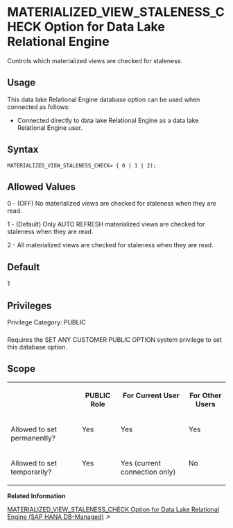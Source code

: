 <!-- loioaa769ea2e3b54c92a0b6b2fd1f7e44bc -->

# MATERIALIZED\_VIEW\_STALENESS\_CHECK Option for Data Lake Relational Engine

Controls which materialized views are checked for staleness.



<a name="loioaa769ea2e3b54c92a0b6b2fd1f7e44bc__section_nnn_jnr_znb"/>

## Usage

This data lake Relational Engine database option can be used when connected as follows:

-   Connected directly to data lake Relational Engine as a data lake Relational Engine user.



<a name="loioaa769ea2e3b54c92a0b6b2fd1f7e44bc__mv_staleness_check_syntax1"/>

## Syntax

```
MATERIALIZED_VIEW_STALENESS_CHECK= { 0 | 1 | 2);
```



<a name="loioaa769ea2e3b54c92a0b6b2fd1f7e44bc__mv_staleness_check_values1"/>

## Allowed Values

0 - \(OFF\) No materialized views are checked for staleness when they are read.

1 - \(Default\) Only AUTO REFRESH materialized views are checked for staleness when they are read.

2 - All materialized views are checked for staleness when they are read.



<a name="loioaa769ea2e3b54c92a0b6b2fd1f7e44bc__mv_staleness_check_default1"/>

## Default

1



<a name="loioaa769ea2e3b54c92a0b6b2fd1f7e44bc__mv_staleness_check_priv1"/>

## Privileges

Privilege Category: PUBLIC



### 

Requires the SET ANY CUSTOMER PUBLIC OPTION system privilege to set this database option.



<a name="loioaa769ea2e3b54c92a0b6b2fd1f7e44bc__mv_staleness_check_scope"/>

## Scope


<table>
<tr>
<th valign="top">

 

</th>
<th valign="top">

PUBLIC Role

</th>
<th valign="top">

For Current User

</th>
<th valign="top">

For Other Users

</th>
</tr>
<tr>
<td valign="top">

Allowed to set permanently?

</td>
<td valign="top">

Yes

</td>
<td valign="top">

Yes

</td>
<td valign="top">

Yes

</td>
</tr>
<tr>
<td valign="top">

Allowed to set temporarily?

</td>
<td valign="top">

Yes

</td>
<td valign="top">

Yes \(current connection only\)

</td>
<td valign="top">

No

</td>
</tr>
</table>

**Related Information**  


[MATERIALIZED_VIEW_STALENESS_CHECK Option for Data Lake Relational Engine (SAP HANA DB-Managed)](https://help.sap.com/viewer/a898e08b84f21015969fa437e89860c8/2023_4_QRC/en-US/7f412b6887e147db9f22903b91bba87d.html "Controls which materialized views are checked for staleness.") :arrow_upper_right:

